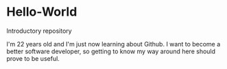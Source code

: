 # Hello-World
Introductory repository

I'm 22 years old and I'm just now learning about Github. I want to become a better software developer, so getting to know my way around here should prove to be useful.
